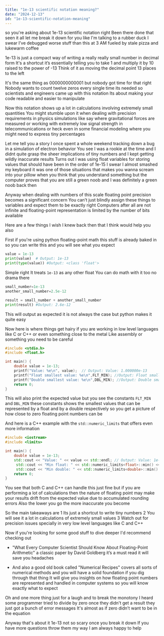 ```yaml
---
title: "1e-13 scientific notation meaning?"
date: "2024-12-13"
id: "1e-13-scientific-notation-meaning"
---
```


so you're asking about 1e-13 scientific notation right Been there done that seen it all let me break it down for you like I'm talking to a rubber duck I swear I’ve debugged worse stuff than this at 3 AM fueled by stale pizza and lukewarm coffee

1e-13 is just a compact way of writing a really really small number in decimal form It's a shortcut it’s essentially telling you to take 1 and multiply it by 10 raised to the power of -13 Think of it as moving the decimal point 13 places to the left

It's the same thing as 0000000000001 but nobody got time for that right Nobody wants to count twelve zeros every single time its needed so scientists and engineers came up with this notation Its about making your code readable and easier to manipulate

Now this notation shows up a lot in calculations involving extremely small quantities You might stumble upon it when dealing with precision requirements in physics simulations like say where gravitational forces are measured or working with extremely low signal strength in telecommunications or heck even in some financial modeling where you might need to express tiny percentages

Let me tell you a story I once spent a whole weekend tracking down a bug in a simulation of electron behavior You see I was a rookie at the time and I didnt quite grasp the sheer implications of tiny numbers and I kept getting wildly inaccurate results Turns out I was using float variables for storing values that should have been in the order of 1e-15 I swear I almost smashed my keyboard it was one of those situations that makes you wanna scream into your pillow when you think that you understand something but the computer proves that you are still a green noob and I was definitely a green noob back then

Anyway when dealing with numbers of this scale floating point precision becomes a significant concern You can’t just blindly assign these things to variables and expect them to be exactly right Computers after all are not infinite and floating-point representation is limited by the number of bits available

Here are a few things I wish I knew back then that I think would help you also

First if you're using python floating-point math this stuff is already baked in so you can write this and you will see what you expect

```python
value = 1e-13
print(value)  # Output: 1e-13
print(type(value)) #Output: <class 'float'>
```
Simple right It treats `1e-13` as any other float You can do math with it too no drama there

```python
small_number=1e-13
another_small_number=2.5e-12

result = small_number + another_small_number
print(result) #Output: 2.6e-12
```
This will output as expected it is not always the case but python makes it quite easy

Now here is where things get hairy if you are working in low level languages like C or C++ or even something close to the metal Like assembly or something you need to be careful

```c
#include <stdio.h>
#include <float.h>

int main() {
    double value = 1e-13;
    printf("Value: %e\n", value);  // Output: Value: 1.000000e-13
    printf("Float smallest value: %e\n",FLT_MIN); //Output: Float smallest value: 1.175494e-38
    printf("Double smallest value: %e\n",DBL_MIN); //Output: Double smallest value: 2.225074e-308
    return 0;
}
```
This will also print the expected value but you see the constants `FLT_MIN` and `DBL_MIN` these constants shows the smallest values that can be represented by a float and by a double respectively so you get a picture of how close to zero floating point numbers can be

And here is a C++ example with the `std::numeric_limits` that offers even more information

```cpp
#include <iostream>
#include <limits>

int main() {
    double value = 1e-13;
    std::cout << "Value: " << value << std::endl; // Output: Value: 1e-13
     std::cout << "Min float: " << std::numeric_limits<float>::min() << std::endl; //Output: Min float: 1.17549e-38
     std::cout << "Min double: " << std::numeric_limits<double>::min() << std::endl; //Output: Min double: 2.22507e-308
    return 0;
}
```

You see that both C and C++ can handle this just fine but if you are performing a lot of calculations then the nature of floating point may make your results drift from the expected value due to accumulated rounding errors Also the lower you go the more inaccurate you become

So the main takeaways are
1 Its just a shortcut to write tiny numbers
2 You will see it a lot in calculations of extremely small values
3 Watch out for precision issues specially in very low level languages like C and C++

Now if you're looking for some good stuff to dive deeper I'd recommend checking out
*   "What Every Computer Scientist Should Know About Floating-Point Arithmetic" a classic paper by David Goldberg it’s a must read it will save you headaches

*   And also a good old book called "Numerical Recipes" covers all sorts of numerical methods and you will have a solid foundation if you dig through that thing It will give you insights on how floating point numbers are represented and handled in computer systems so you will know exactly what to expect

Oh and one more thing just for a laugh and to break the monotony I heard some programmer tried to divide by zero once they didn't get a result they just got a bunch of error messages It's almost as if zero didn’t want to be in the equation

Anyway that's about it 1e-13 not so scary once you break it down If you have more questions throw them my way I am always happy to help
